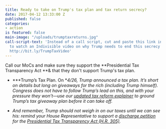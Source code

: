 ```yaml
---
title: Ready to take on Trump's tax plan and tax return secrecy?
date: 2017-04-12 13:33:00 Z
published: false
categories:
- action
is featured: false
main-image: "/uploads/trumptaxreturns.jpg"
call-script-text: 'Instead of a call script, cut and paste this link into your browser
  to watch an Indivisible video on why Trump needs to end this secrecy about his taxes:
  http://bit.ly/TrumpTaxVideo'
---
```


Call our MoCs and make sure they support the **Presidential Tax Transparency Act **& that they don't support Trump's tax plan.

* \*\*\*Trump’s Tax Plan. On \**4/26, Trump announced a tax plan. It’s short on details but long on giveaways for the rich (including Trump himself). Congress does not have to follow Trump’s lead on this, and with your pressure they won’t—use our [updated tax reform explainer](http://twitter.us15.list-manage1.com/track/click?u=6e44580c77d04c66ad74296e8&id=5d4c5fd24b&e=ad5c7fe4c2) to ground Trump’s tax giveaway plan before it can take off.*

* *And remember, Trump should not weigh in on our taxes until we can see his: remind your House Representative to support a [discharge petition](http://twitter.us15.list-manage1.com/track/click?u=6e44580c77d04c66ad74296e8&id=7add0ca4ea&e=ad5c7fe4c2) for the [Presidential Tax Transparency Act (H.R. 305)](http://twitter.us15.list-manage1.com/track/click?u=6e44580c77d04c66ad74296e8&id=fc7ead2c32&e=ad5c7fe4c2).*